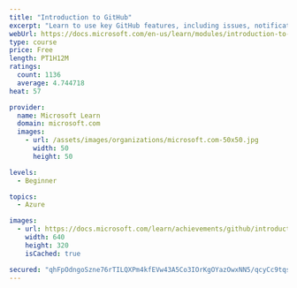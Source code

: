 ```yaml
---
title: "Introduction to GitHub"
excerpt: "Learn to use key GitHub features, including issues, notifications, branches, commits, and pull requests."
webUrl: https://docs.microsoft.com/en-us/learn/modules/introduction-to-github/
type: course
price: Free
length: PT1H12M
ratings:
  count: 1136
  average: 4.744718
heat: 57

provider:
  name: Microsoft Learn
  domain: microsoft.com
  images:
    - url: /assets/images/organizations/microsoft.com-50x50.jpg
      width: 50
      height: 50

levels:
  - Beginner

topics:
  - Azure

images:
  - url: https://docs.microsoft.com/learn/achievements/github/introduction-to-github-social.png
    width: 640
    height: 320
    isCached: true

secured: "qhFpOdngoSzne76rTILQXPm4kfEVw43A5Co3IOrKgOYazOwxNN5/qcyCc9tqsdB6wfjO3qMMT75rHzUNw+h7pQzoYdzTOqPy4O0a84y4mQekeWU7bn069KMqe0wYEQcBKRMxzPVcIRoqqNGCmRcCh/6W5hGYmd9g7V82XV0T6clX6WU2QLMsZbqzfZMWmIXv4osncjpUgJo1blV4A++wrwHycKogZh6ZCiti3tF6Y47a1srCaH+uNuy85S4z5BDKRfQGper1wPMgiAuRIQXdJ0i7HYYWkOm3yqOz5SCVjAC4L2dXELXzzrkqyIXtvTUo+4Bcv93xPMb4t6bU1v0c8pWwlkzAYMNsnFFh2CwZknvftTqMIBGH+eU95t3wMqMBx3qwFvXAyvEaLfSqIBX7+V7yqMyTjpSZp5jQ60m8hR4=;umXpKoDsWrQ/9Xflo2He0w=="
---
```


